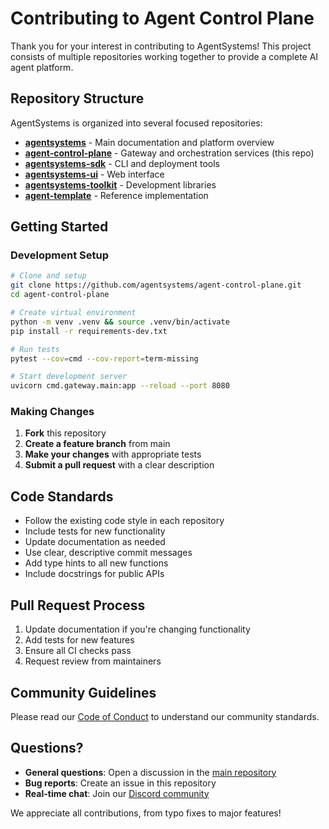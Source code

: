 # Contributing to Agent Control Plane

Thank you for your interest in contributing to AgentSystems! This project consists of multiple repositories working together to provide a complete AI agent platform.

## Repository Structure

AgentSystems is organized into several focused repositories:

- **[agentsystems](https://github.com/agentsystems/agentsystems)** - Main documentation and platform overview
- **[agent-control-plane](https://github.com/agentsystems/agent-control-plane)** - Gateway and orchestration services (this repo)
- **[agentsystems-sdk](https://github.com/agentsystems/agentsystems-sdk)** - CLI and deployment tools
- **[agentsystems-ui](https://github.com/agentsystems/agentsystems-ui)** - Web interface
- **[agentsystems-toolkit](https://github.com/agentsystems/agentsystems-toolkit)** - Development libraries
- **[agent-template](https://github.com/agentsystems/agent-template)** - Reference implementation

## Getting Started

### Development Setup
```bash
# Clone and setup
git clone https://github.com/agentsystems/agent-control-plane.git
cd agent-control-plane

# Create virtual environment
python -m venv .venv && source .venv/bin/activate
pip install -r requirements-dev.txt

# Run tests
pytest --cov=cmd --cov-report=term-missing

# Start development server
uvicorn cmd.gateway.main:app --reload --port 8080
```

### Making Changes
1. **Fork** this repository
2. **Create a feature branch** from main
3. **Make your changes** with appropriate tests
4. **Submit a pull request** with a clear description

## Code Standards

- Follow the existing code style in each repository
- Include tests for new functionality
- Update documentation as needed
- Use clear, descriptive commit messages
- Add type hints to all new functions
- Include docstrings for public APIs

## Pull Request Process

1. Update documentation if you're changing functionality
2. Add tests for new features
3. Ensure all CI checks pass
4. Request review from maintainers

## Community Guidelines

Please read our [Code of Conduct](CODE_OF_CONDUCT.md) to understand our community standards.

## Questions?

- **General questions**: Open a discussion in the [main repository](https://github.com/agentsystems/agentsystems)
- **Bug reports**: Create an issue in this repository
- **Real-time chat**: Join our [Discord community](https://discord.gg/gkfwXsBb)

We appreciate all contributions, from typo fixes to major features!
